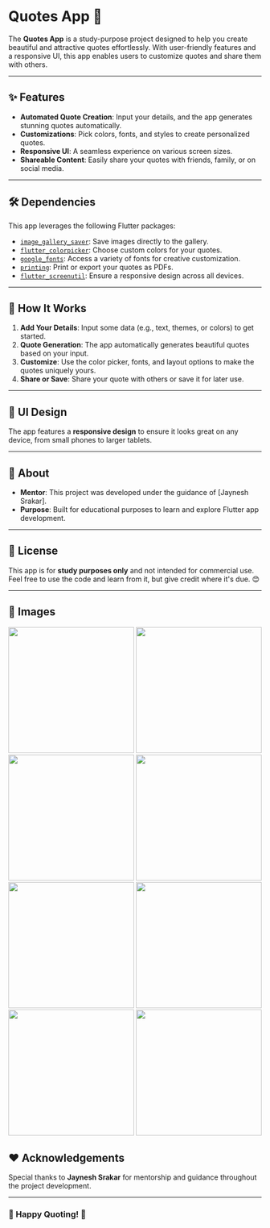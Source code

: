 # Quotes App 🌟

The **Quotes App** is a study-purpose project designed to help you create beautiful and attractive quotes effortlessly. With user-friendly features and a responsive UI, this app enables users to customize quotes and share them with others.

---

## ✨ Features

- **Automated Quote Creation**: Input your details, and the app generates stunning quotes automatically.
- **Customizations**: Pick colors, fonts, and styles to create personalized quotes.
- **Responsive UI**: A seamless experience on various screen sizes.
- **Shareable Content**: Easily share your quotes with friends, family, or on social media.

---

## 🛠️ Dependencies

This app leverages the following Flutter packages:

- [`image_gallery_saver`](https://pub.dev/packages/image_gallery_saver): Save images directly to the gallery.
- [`flutter_colorpicker`](https://pub.dev/packages/flutter_colorpicker): Choose custom colors for your quotes.
- [`google_fonts`](https://pub.dev/packages/google_fonts): Access a variety of fonts for creative customization.
- [`printing`](https://pub.dev/packages/printing): Print or export your quotes as PDFs.
- [`flutter_screenutil`](https://pub.dev/packages/flutter_screenutil): Ensure a responsive design across all devices.

---

## 🚀 How It Works

1. **Add Your Details**: Input some data (e.g., text, themes, or colors) to get started.
2. **Quote Generation**: The app automatically generates beautiful quotes based on your input.
3. **Customize**: Use the color picker, fonts, and layout options to make the quotes uniquely yours.
4. **Share or Save**: Share your quote with others or save it for later use.

---

## 📱 UI Design

The app features a **responsive design** to ensure it looks great on any device, from small phones to larger tablets.

---

## 📖 About

- **Mentor**: This project was developed under the guidance of [Jaynesh Srakar].
- **Purpose**: Built for educational purposes to learn and explore Flutter app development.

---

## 📝 License

This app is for **study purposes only** and not intended for commercial use. Feel free to use the code and learn from it, but give credit where it's due. 😊

---

## 📝 Images

<img src ="https://github.com/user-attachments/assets/dd66f467-beda-4bd5-af1d-5203ec41b783" width = "250">
<img src ="https://github.com/user-attachments/assets/ba3364a8-cc5d-4e39-8ffa-7473d509ac96" width = "250">
<img src ="https://github.com/user-attachments/assets/0d682280-ea4e-4d2e-b7f3-1f47bb9654d5" width = "250">
<img src ="https://github.com/user-attachments/assets/17e2c1e0-2fbf-4d7e-9b94-5204030432ac" width = "250">
<img src ="https://github.com/user-attachments/assets/ff7e115a-b046-43f7-a486-cbca9f795bca" width = "250">
<img src ="https://github.com/user-attachments/assets/a1a0e83d-022b-459a-851f-15c384625b17" width = "250">
<img src ="https://github.com/user-attachments/assets/b8712934-daf2-4e03-98f7-9de241a97365" width = "250">
<img src ="https://github.com/user-attachments/assets/b762dcf9-6fe2-4b4a-b448-867b06c6f0dc" width = "250">

## ❤️ Acknowledgements

Special thanks to **Jaynesh Srakar** for mentorship and guidance throughout the project development.

---

### 🌟 Happy Quoting! 🌟
